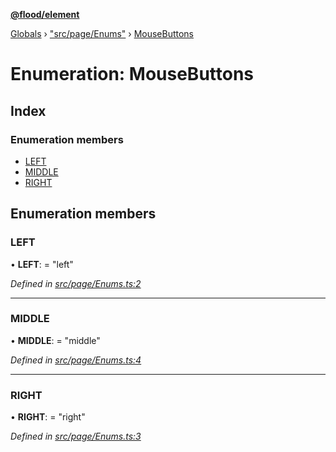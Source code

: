 **[@flood/element](../README.md)**

[Globals](../globals.md) › ["src/page/Enums"](../modules/_src_page_enums_.md) › [MouseButtons](_src_page_enums_.mousebuttons.md)

# Enumeration: MouseButtons

## Index

### Enumeration members

* [LEFT](_src_page_enums_.mousebuttons.md#left)
* [MIDDLE](_src_page_enums_.mousebuttons.md#middle)
* [RIGHT](_src_page_enums_.mousebuttons.md#right)

## Enumeration members

###  LEFT

• **LEFT**: = "left"

*Defined in [src/page/Enums.ts:2](https://github.com/flood-io/element/blob/d9c12d9/packages/element/src/page/Enums.ts#L2)*

___

###  MIDDLE

• **MIDDLE**: = "middle"

*Defined in [src/page/Enums.ts:4](https://github.com/flood-io/element/blob/d9c12d9/packages/element/src/page/Enums.ts#L4)*

___

###  RIGHT

• **RIGHT**: = "right"

*Defined in [src/page/Enums.ts:3](https://github.com/flood-io/element/blob/d9c12d9/packages/element/src/page/Enums.ts#L3)*